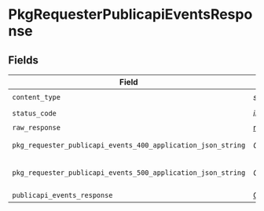 # PkgRequesterPublicapiEventsResponse


## Fields

| Field                                                                                      | Type                                                                                       | Required                                                                                   | Description                                                                                |
| ------------------------------------------------------------------------------------------ | ------------------------------------------------------------------------------------------ | ------------------------------------------------------------------------------------------ | ------------------------------------------------------------------------------------------ |
| `content_type`                                                                             | *str*                                                                                      | :heavy_check_mark:                                                                         | N/A                                                                                        |
| `status_code`                                                                              | *int*                                                                                      | :heavy_check_mark:                                                                         | N/A                                                                                        |
| `raw_response`                                                                             | [requests.Response](https://requests.readthedocs.io/en/latest/api/#requests.Response)      | :heavy_minus_sign:                                                                         | N/A                                                                                        |
| `pkg_requester_publicapi_events_400_application_json_string`                               | *Optional[str]*                                                                            | :heavy_minus_sign:                                                                         | Bad Request                                                                                |
| `pkg_requester_publicapi_events_500_application_json_string`                               | *Optional[str]*                                                                            | :heavy_minus_sign:                                                                         | Internal Server Error                                                                      |
| `publicapi_events_response`                                                                | [Optional[shared.PublicapiEventsResponse]](../../models/shared/publicapieventsresponse.md) | :heavy_minus_sign:                                                                         | OK                                                                                         |